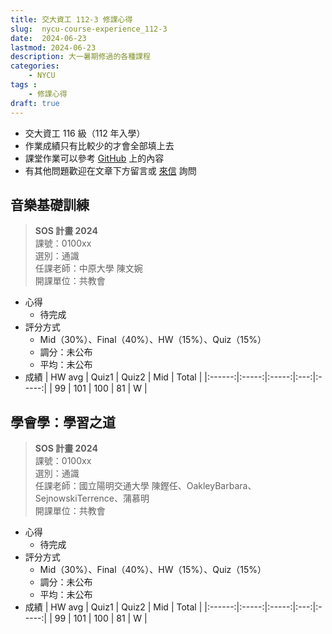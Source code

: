 ```yaml
---
title: 交大資工 112-3 修課心得
slug:  nycu-course-experience_112-3
date:  2024-06-23
lastmod: 2024-06-23
description: 大一暑期修過的各種課程
categories:
    - NYCU
tags : 
    - 修課心得
draft: true
---
```

* 交大資工 116 級（112 年入學）
* 作業成績只有比較少的才會全部填上去
* 課堂作業可以參考 [GitHub](https://github.com/chou-ting-wei?tab=repositories) 上的內容
* 有其他問題歡迎在文章下方留言或 [來信](mailto:userwei.blog@gmail.com) 詢問

## 音樂基礎訓練
> **SOS 計畫 2024**   
> 課號：0100xx  
> 選別：通識  
> 任課老師：中原大學 陳文婉  
> 開課單位：共教會  
- 心得
    - 待完成
- 評分方式
    - Mid（30%）、Final（40%）、HW（15%）、Quiz（15%）
    - 調分：未公布
    - 平均：未公布
- 成績
    | HW avg | Quiz1 | Quiz2 | Mid | Total |
    |:------:|:-----:|:-----:|:---:|:-----:|
    |   99   |  101  |  100  | 81  |   W   |

## 學會學：學習之道
> **SOS 計畫 2024**  
> 課號：0100xx  
> 選別：通識  
> 任課老師：國立陽明交通大學 陳鏗任、OakleyBarbara、SejnowskiTerrence、蒲慕明  
> 開課單位：共教會  
- 心得
    - 待完成
- 評分方式
    - Mid（30%）、Final（40%）、HW（15%）、Quiz（15%）
    - 調分：未公布
    - 平均：未公布
- 成績
    | HW avg | Quiz1 | Quiz2 | Mid | Total |
    |:------:|:-----:|:-----:|:---:|:-----:|
    |   99   |  101  |  100  | 81  |   W   |
